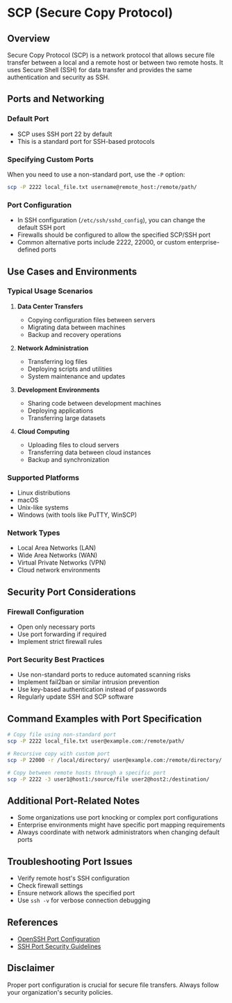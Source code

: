 # SCP (Secure Copy Protocol)

## Overview

Secure Copy Protocol (SCP) is a network protocol that allows secure file transfer between a local and a remote host or between two remote hosts. It uses Secure Shell (SSH) for data transfer and provides the same authentication and security as SSH.

## Ports and Networking

### Default Port
- SCP uses SSH port 22 by default
- This is a standard port for SSH-based protocols

### Specifying Custom Ports
When you need to use a non-standard port, use the `-P` option:

```bash
scp -P 2222 local_file.txt username@remote_host:/remote/path/
```

### Port Configuration
- In SSH configuration (`/etc/ssh/sshd_config`), you can change the default SSH port
- Firewalls should be configured to allow the specified SCP/SSH port
- Common alternative ports include 2222, 22000, or custom enterprise-defined ports

## Use Cases and Environments

### Typical Usage Scenarios
1. **Data Center Transfers**
   - Copying configuration files between servers
   - Migrating data between machines
   - Backup and recovery operations

2. **Network Administration**
   - Transferring log files
   - Deploying scripts and utilities
   - System maintenance and updates

3. **Development Environments**
   - Sharing code between development machines
   - Deploying applications
   - Transferring large datasets

4. **Cloud Computing**
   - Uploading files to cloud servers
   - Transferring data between cloud instances
   - Backup and synchronization

### Supported Platforms
- Linux distributions
- macOS
- Unix-like systems
- Windows (with tools like PuTTY, WinSCP)

### Network Types
- Local Area Networks (LAN)
- Wide Area Networks (WAN)
- Virtual Private Networks (VPN)
- Cloud network environments

## Security Port Considerations

### Firewall Configuration
- Open only necessary ports
- Use port forwarding if required
- Implement strict firewall rules

### Port Security Best Practices
- Use non-standard ports to reduce automated scanning risks
- Implement fail2ban or similar intrusion prevention
- Use key-based authentication instead of passwords
- Regularly update SSH and SCP software

## Command Examples with Port Specification

```bash
# Copy file using non-standard port
scp -P 2222 local_file.txt user@example.com:/remote/path/

# Recursive copy with custom port
scp -P 22000 -r /local/directory/ user@example.com:/remote/directory/

# Copy between remote hosts through a specific port
scp -P 2222 -3 user1@host1:/source/file user2@host2:/destination/
```

## Additional Port-Related Notes
- Some organizations use port knocking or complex port configurations
- Enterprise environments might have specific port mapping requirements
- Always coordinate with network administrators when changing default ports

## Troubleshooting Port Issues
- Verify remote host's SSH configuration
- Check firewall settings
- Ensure network allows the specified port
- Use `ssh -v` for verbose connection debugging

## References
- [OpenSSH Port Configuration](https://www.openssh.com/)
- [SSH Port Security Guidelines](https://www.ssh.com/ssh/port)

## Disclaimer
Proper port configuration is crucial for secure file transfers. Always follow your organization's security policies.
